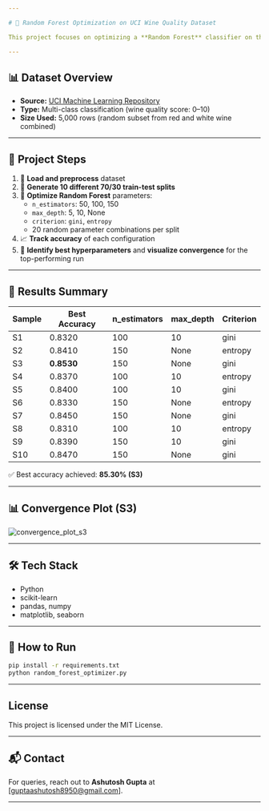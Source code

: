 ```yaml
---

# 🧠 Random Forest Optimization on UCI Wine Quality Dataset

This project focuses on optimizing a **Random Forest** classifier on the UCI **Wine Quality Dataset**. The goal is to improve classification performance through parameter tuning across multiple randomized splits.

---
```


## 📊 Dataset Overview

- **Source:** [UCI Machine Learning Repository](https://archive.ics.uci.edu/ml/datasets/wine+quality)
- **Type:** Multi-class classification (wine quality score: 0–10)
- **Size Used:** 5,000 rows (random subset from red and white wine combined)

---

## 🧪 Project Steps

1. 🔽 **Load and preprocess** dataset  
2. 🔄 **Generate 10 different 70/30 train-test splits**  
3. 🔧 **Optimize Random Forest** parameters:
   - `n_estimators`: 50, 100, 150  
   - `max_depth`: 5, 10, None  
   - `criterion`: `gini`, `entropy`  
   - 20 random parameter combinations per split  
4. 📈 **Track accuracy** of each configuration  
5. 🥇 **Identify best hyperparameters** and **visualize convergence** for the top-performing run

---

## 📌 Results Summary

| Sample | Best Accuracy | n_estimators | max_depth | Criterion |
|--------|----------------|--------------|-----------|-----------|
| S1     | 0.8320         | 100          | 10        | gini      |
| S2     | 0.8410         | 150          | None      | entropy   |
| S3     | **0.8530**     | 150          | None      | gini      |
| S4     | 0.8370         | 100          | 10        | entropy   |
| S5     | 0.8400         | 100          | 10        | gini      |
| S6     | 0.8330         | 150          | None      | entropy   |
| S7     | 0.8450         | 150          | None      | gini      |
| S8     | 0.8310         | 100          | 10        | entropy   |
| S9     | 0.8390         | 150          | 10        | gini      |
| S10    | 0.8470         | 150          | None      | gini      |

✅ Best accuracy achieved: **85.30% (S3)**

---

## 📊 Convergence Plot (S3)

![convergence_plot_s3](https://github.com/user-attachments/assets/convergence_plot_s3.png)

---

## 🛠️ Tech Stack

- Python  
- scikit-learn  
- pandas, numpy  
- matplotlib, seaborn  

---

## 💾 How to Run

```bash
pip install -r requirements.txt
python random_forest_optimizer.py
```

---

## License
This project is licensed under the MIT License.

---

## 📬 Contact
For queries, reach out to **Ashutosh Gupta** at [guptaashutosh8950@gmail.com].

---
